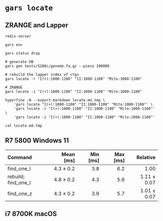 # `gars locate`

## ZRANGE and Lapper

```shell
redis-server

gars env

gars status drop

# generate DB
gars gen tests/S288c/genome.fa.gz --piece 100000

# rebuild the lapper index of ctgs
gars locate -r "I(+):1000-1100" "II:1000-1100" "Mito:1000-1100"

# ZRANGE
gars locate -z "I(+):1000-1100" "II:1000-1100" "Mito:1000-1100"

hyperfine -N --export-markdown locate.md.tmp \
    'gars locate "I(+):1000-1100" "II:1000-1100" "Mito:1000-1100"' \
    'gars locate -r "I(+):1000-1100" "II:1000-1100" "Mito:1000-1100"' \
    'gars locate -z "I(+):1000-1100" "II:1000-1100" "Mito:1000-1100"'

cat locate.md.tmp

```

## R7 5800 Windows 11

| Command             | Mean [ms] | Min [ms] | Max [ms] |    Relative |
|:--------------------|----------:|---------:|---------:|------------:|
| find_one_l          | 4.3 ± 0.2 |      3.8 |      6.2 |        1.00 |
| rebuild; find_one_l | 4.8 ± 0.2 |      4.3 |      5.6 | 1.11 ± 0.07 |
| find_one_z          | 4.3 ± 0.2 |      3.9 |      5.7 | 1.01 ± 0.07 |

## i7 8700K macOS
